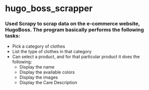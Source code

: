 # hugo_boss_scrapper
### Used Scrapy to scrap data on the e-commerce website, HugoBoss. The program basically performs the following tasks:
- Pick a category of clothes
- List the type of clothes in that category
- Can select a product, and for that particular product it does the following:
  - Display the name
  - Display the available colors
  - Display the images
  - Display the Care Description
  
